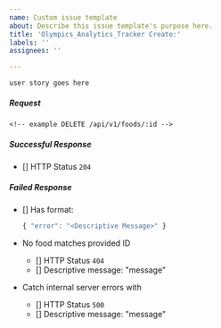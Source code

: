 ```yaml
---
name: Custom issue template
about: Describe this issue template's purpose here.
title: 'Olympics_Analytics_Tracker Create:'
labels: ''
assignees: ''

---
```


```
user story goes here
```

##### Request
```http
<!-- example DELETE /api/v1/foods/:id -->
```

##### Successful Response
- [] HTTP Status `204`

##### Failed Response
- [] Has format:
  ```js
  { "error": "<Descriptive Message>" }
  ```

- No food matches provided ID
  - [] HTTP Status `404`
  - [] Descriptive message: "message"
- Catch internal server errors with
  - [] HTTP Status `500`
  - [] Descriptive message: "message"
